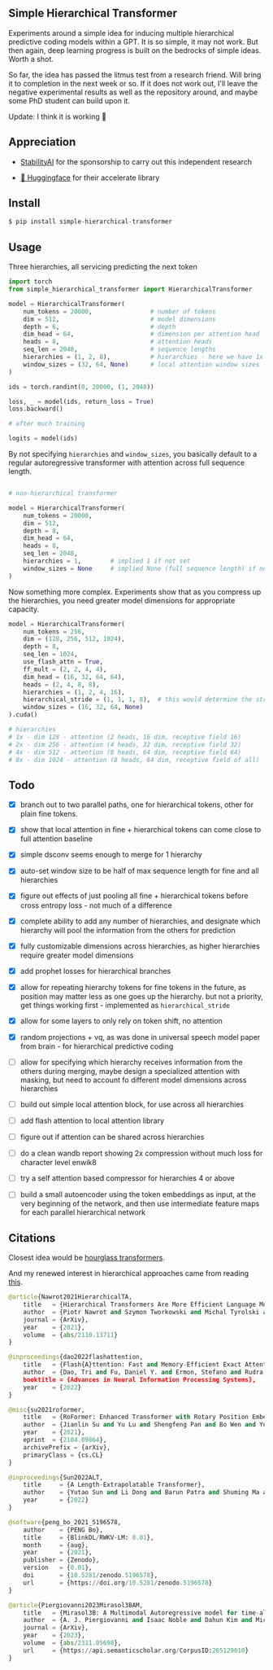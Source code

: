 ## Simple Hierarchical Transformer

Experiments around a simple idea for inducing multiple hierarchical predictive coding models within a GPT. It is so simple, it may not work. But then again, deep learning progress is built on the bedrocks of simple ideas. Worth a shot.

So far, the idea has passed the litmus test from a research friend. Will bring it to completion in the next week or so. If it does not work out, I'll leave the negative experimental results as well as the repository around, and maybe some PhD student can build upon it.

Update: I think it is working 🤞 

## Appreciation

- <a href="https://stability.ai/">StabilityAI</a> for the sponsorship to carry out this independent research

- <a href="https://huggingface.co/">🤗 Huggingface</a> for their accelerate library

## Install

```py
$ pip install simple-hierarchical-transformer
```

## Usage

Three hierarchies, all servicing predicting the next token

```py
import torch
from simple_hierarchical_transformer import HierarchicalTransformer

model = HierarchicalTransformer(
    num_tokens = 20000,                # number of tokens
    dim = 512,                         # model dimensions
    depth = 6,                         # depth
    dim_head = 64,                     # dimension per attention head
    heads = 8,                         # attention heads
    seq_len = 2048,                    # sequence lengths
    hierarchies = (1, 2, 8),           # hierarchies - here we have 1x (like in a regular transformer), then 2x and 8x compressed hierarchical tokens that undergo their own transformer blocks. information is pooled into one hierarchy at each layer
    window_sizes = (32, 64, None)      # local attention window sizes - the idea is that the higher hierarchies can pass distant information to the local one. None stands for full receptive field. Setting 0 would turn off attention at this hierarchy altogether (while token shift will still be in effect in each layer)
)

ids = torch.randint(0, 20000, (1, 2048))

loss, _ = model(ids, return_loss = True)
loss.backward()

# after much training

logits = model(ids)
```

By not specifying `hierarchies` and `window_sizes`, you basically default to a regular autoregressive transformer with attention across full sequence length.

```py

# non-hierarchical transformer

model = HierarchicalTransformer(
    num_tokens = 20000,
    dim = 512,
    depth = 8,
    dim_head = 64,
    heads = 8,
    seq_len = 2048,
    hierarchies = 1,        # implied 1 if not set
    window_sizes = None     # implied None (full sequence length) if not set
)

```

Now something more complex. Experiments show that as you compress up the hierarchies, you need greater model dimensions for appropriate capacity.

```py
model = HierarchicalTransformer(
    num_tokens = 256,
    dim = (128, 256, 512, 1024),
    depth = 8,
    seq_len = 1024,
    use_flash_attn = True,
    ff_mult = (2, 2, 4, 4),
    dim_head = (16, 32, 64, 64),
    heads = (2, 4, 8, 8),
    hierarchies = (1, 2, 4, 16),
    hierarchical_stride = (1, 1, 1, 8),  # this would determine the stride when compressing, and when concatting the hierarchical tokens to the fine tokens, the past tokens will be repeated this amount of time. causality is not violated as using the trick from hourglass transformers where sequence is shifted by compression factor - 1. recommend sticking with 1 except for highly compressed hierarchies, as it becomes very uncompetitive with baseline and generations look off
    window_sizes = (16, 32, 64, None)
).cuda()

# hierarchies
# 1x - dim 128 - attention (2 heads, 16 dim, receptive field 16)
# 2x - dim 256 - attention (4 heads, 32 dim, receptive field 32)
# 4x - dim 512 - attention (8 heads, 64 dim, receptive field 64)
# 8x - dim 1024 - attention (8 heads, 64 dim, receptive field of all)
```

## Todo

- [x] branch out to two parallel paths, one for hierarchical tokens, other for plain fine tokens.
- [x] show that local attention in fine + hierarchical tokens can come close to full attention baseline
- [x] simple dsconv seems enough to merge for 1 hierarchy
- [x] auto-set window size to be half of max sequence length for fine and all hierarchies
- [x] figure out effects of just pooling all fine + hierarchical tokens before cross entropy loss - not much of a difference
- [x] complete ability to add any number of hierarchies, and designate which hierarchy will pool the information from the others for prediction
- [x] fully customizable dimensions across hierarchies, as higher hierarchies require greater model dimensions
- [x] add prophet losses for hierarchical branches
- [x] allow for repeating hierarchy tokens for fine tokens in the future, as position may matter less as one goes up the hierarchy. but not a priority, get things working first - implemented as `hierarchical_stride`
- [x] allow for some layers to only rely on token shift, no attention
- [x] random projections + vq, as was done in universal speech model paper from brain - for hierarchical predictive coding

- [ ] allow for specifying which hierarchy receives information from the others during merging, maybe design a specialized attention with masking, but need to account fo different model dimensions across hierarchies
- [ ] build out simple local attention block, for use across all hierarchies
- [ ] add flash attention to local attention library
- [ ] figure out if attention can be shared across hierarchies
- [ ] do a clean wandb report showing 2x compression without much loss for character level enwik8
- [ ] try a self attention based compressor for hierarchies 4 or above
- [ ] build a small autoencoder using the token embeddings as input, at the very beginning of the network, and then use intermediate feature maps for each parallel hierarchical network

## Citations

Closest idea would be <a href="https://arxiv.org/abs/2110.13711">hourglass transformers</a>.

And my renewed interest in hierarchical approaches came from reading <a href="https://www.nature.com/articles/s41562-022-01516-2">this</a>.

```py
@article{Nawrot2021HierarchicalTA,
    title   = {Hierarchical Transformers Are More Efficient Language Models},
    author  = {Piotr Nawrot and Szymon Tworkowski and Michal Tyrolski and Lukasz Kaiser and Yuhuai Wu and Christian Szegedy and Henryk Michalewski},
    journal = {ArXiv},
    year    = {2021},
    volume  = {abs/2110.13711}
}
```

```py
@inproceedings{dao2022flashattention,
    title   = {Flash{A}ttention: Fast and Memory-Efficient Exact Attention with {IO}-Awareness},
    author  = {Dao, Tri and Fu, Daniel Y. and Ermon, Stefano and Rudra, Atri and R{\'e}, Christopher},
    booktitle = {Advances in Neural Information Processing Systems},
    year    = {2022}
}
```

```py
@misc{su2021roformer,
    title   = {RoFormer: Enhanced Transformer with Rotary Position Embedding},
    author  = {Jianlin Su and Yu Lu and Shengfeng Pan and Bo Wen and Yunfeng Liu},
    year    = {2021},
    eprint  = {2104.09864},
    archivePrefix = {arXiv},
    primaryClass = {cs.CL}
}
```

```py
@inproceedings{Sun2022ALT,
    title     = {A Length-Extrapolatable Transformer},
    author    = {Yutao Sun and Li Dong and Barun Patra and Shuming Ma and Shaohan Huang and Alon Benhaim and Vishrav Chaudhary and Xia Song and Furu Wei},
    year      = {2022}
}
```

```py
@software{peng_bo_2021_5196578,
    author    = {PENG Bo},
    title     = {BlinkDL/RWKV-LM: 0.01},
    month     = {aug},
    year      = {2021},
    publisher = {Zenodo},
    version   = {0.01},
    doi       = {10.5281/zenodo.5196578},
    url       = {https://doi.org/10.5281/zenodo.5196578}
}
```

```py
@article{Piergiovanni2023Mirasol3BAM,
    title   = {Mirasol3B: A Multimodal Autoregressive model for time-aligned and contextual modalities},
    author  = {A. J. Piergiovanni and Isaac Noble and Dahun Kim and Michael S. Ryoo and Victor Gomes and Anelia Angelova},
    journal = {ArXiv},
    year    = {2023},
    volume  = {abs/2311.05698},
    url     = {https://api.semanticscholar.org/CorpusID:265129010}
}
```

